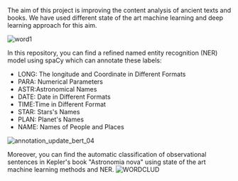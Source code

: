 
The aim of this project is improving the content analysis of ancient texts and books. We have used different state of the art machine learning and deep learning approach for this aim.  

![word1](https://user-images.githubusercontent.com/43270094/65961834-40d5ba80-e40c-11e9-8e7d-71f1f21e3f4e.png)

In this repository, you can find a refined named entity recognition (NER) model using spaCy which can annotate these labels:
<ul>
<li>LONG: The longitude and Coordinate in Different Formats</li> 
<li>PARA: Numerical Parameters</li> 
<li>ASTR:Astronomical Names</li> 
<li>DATE: Date in Different Formats </li>
<li>TIME:Time in Different Format </li>
<li>STAR: Stars's Names </li>
<li>PLAN: Planet's Names </li>
<li>NAME: Names of People and Places </li>
</ul>
 
![annotation_update_bert_04](https://user-images.githubusercontent.com/43270094/65961285-1fc09a00-e40b-11e9-9dd9-1f25f72c37f7.JPG)


Moreover, you can find the automatic classification of observational sentences in Kepler's book "Astronomia nova" using state of the art machine learning methods and NER.
![WORDCLUD](https://user-images.githubusercontent.com/43270094/65960891-4d591380-e40a-11e9-8fce-331950f18abe.jpg)

